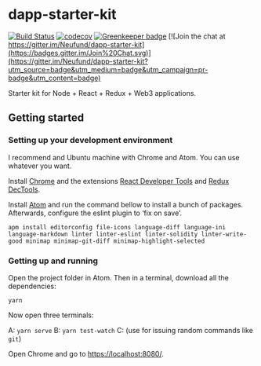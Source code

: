 # dapp-starter-kit

[![Build Status](https://travis-ci.org/Neufund/dapp-starter-kit.svg)](https://travis-ci.org/Neufund/dapp-starter-kit)  [![codecov](https://codecov.io/gh/Neufund/dapp-starter-kit/branch/master/graph/badge.svg)](https://codecov.io/gh/Neufund/dapp-starter-kit) [![Greenkeeper badge](https://badges.greenkeeper.io/Neufund/dapp-starter-kit.svg)](https://greenkeeper.io/) [![Join the chat at https://gitter.im/Neufund/dapp-starter-kit](https://badges.gitter.im/Join%20Chat.svg)](https://gitter.im/Neufund/dapp-starter-kit?utm_source=badge&utm_medium=badge&utm_campaign=pr-badge&utm_content=badge)

Starter kit for Node + React + Redux + Web3 applications.


## Getting started

### Setting up your development environment

I recommend and Ubuntu machine with Chrome and Atom. You can use whatever you want.

Install [Chrome][chrome] and the extensions [React Developer Tools][react-ext] and [Redux DecTools][redux-ext].

[chrome]: https://www.google.com/chrome/browser/features.html?brand=CHBD&gclid=CO2x8Ibw5NMCFYoQ0wodulgAlQ&dclid=CO7Tmofw5NMCFUakUQodVc8BvA
[react-ext]: https://chrome.google.com/webstore/detail/react-developer-tools/fmkadmapgofadopljbjfkapdkoienihi?hl=en
[redux-ext]: https://chrome.google.com/webstore/detail/redux-devtools/lmhkpmbekcpmknklioeibfkpmmfibljd?hl=en

Install [Atom][atom] and run the command bellow to install a bunch of packages. Afterwards, configure the eslint plugin to ‘fix on save’.

```
apm install editorconfig file-icons language-diff language-ini language-markdown linter linter-eslint linter-solidity linter-write-good minimap minimap-git-diff minimap-highlight-selected
```

[atom]: https://atom.io/

### Getting up and running

Open the project folder in Atom. Then in a terminal, download all the dependencies:

```
yarn
```

Now open three terminals:

A: `yarn serve`
B: `yarn test-watch`
C: (use for issuing random commands like `git`)

Open Chrome and go to [https://localhost:8080/](https://localhost:8080/).
